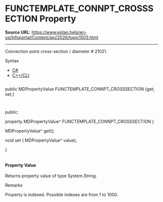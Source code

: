 # FUNCTEMPLATE_CONNPT_CROSSSECTION Property

**Source URL:** https://www.eplan.help/en-us/Infoportal/Content/api/2026/topic1503.html

---

Connection point cross-section / diameter # 21021.

Syntax

- [C#](#i-syntax-CS)
- [C++/CLI](#i-syntax-CPP2005)

```
```
public MDPropertyValue FUNCTEMPLATE_CONNPT_CROSSSECTION {get; set;}
```
```

```
```
public:

property MDPropertyValue^ FUNCTEMPLATE_CONNPT_CROSSSECTION {

   MDPropertyValue^ get();

   void set (    MDPropertyValue^ value);

}
```
```

#### Property Value

Returns property value of type System.String.

Remarks

Property is indexed. Possible indexes are from 1 to 1000.
